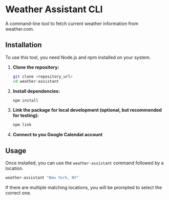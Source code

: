 # Weather Assistant CLI

A command-line tool to fetch current weather information from weather.com.

## Installation

To use this tool, you need Node.js and npm installed on your system.

1. **Clone the repository:**

    ```bash
    git clone <repository_url>
    cd weather-assistant
    ```

2. **Install dependencies:**

    ```bash
    npm install
    ```

3. **Link the package for local development (optional, but recommended for testing):**

    ```bash
    npm link
    ```

4. **Connect to you Google Calendat account**

## Usage

Once installed, you can use the `weather-assistant` command followed by a location.

```bash
weather-assistant "New York, NY"
```

If there are multiple matching locations, you will be prompted to select the correct one.
